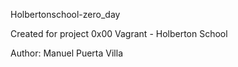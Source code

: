 Holbertonschool-zero_day

Created for project 0x00 Vagrant - Holberton School

Author: Manuel Puerta Villa

